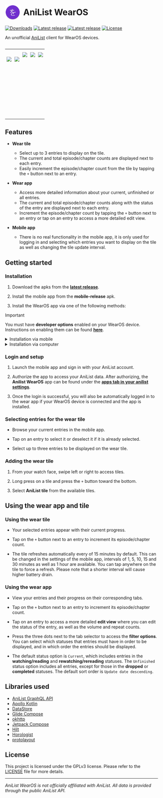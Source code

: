 <h1 style="display: flex; align-items: center; gap: 10px;">
  <img height="50px" src="https://github.com/Trimpsuz/anilist-wearos/blob/master/mobile/src/main/res/mipmap-hdpi/ic_launcher_round.webp" />
  AniList WearOS
</h1>

[![Downloads](https://img.shields.io/github/downloads/Trimpsuz/anilist-wearos/total.svg)](https://github.com/Trimpsuz/anilist-wearos/releases/latest)
[![Latest release](https://img.shields.io/github/v/release/Trimpsuz/anilist-wearos?label=latest)](https://github.com/Trimpsuz/anilist-wearos/releases/latest)
[![Latest release](https://img.shields.io/github/stars/Trimpsuz/anilist-wearos?style=flat)](https://img.shields.io/github/stars/Trimpsuz/anilist-wearos?style=flat)
[![License](https://img.shields.io/badge/License-GPLv3-green.svg?label=license)](LICENSE)

An unofficial [AniList](https://anilist.co/) client for WearOS devices.

##

<table style="width: 100%; table-layout: auto;">
    <tbody>
        <tr style="display: flex; flex-wrap: wrap; justify-content: center; align-items: center;">
            <td style="padding: 5px; display: flex; justify-content: center; align-items: center; height: 220px;">
                <img style="height: 180px; max-width: 100%;" src="https://img.trimpsuz.dev/i/tpaq6.png" />
            </td>
            <td style="padding: 5px; display: flex; justify-content: center; align-items: center; height: 220px;">
                <img style="height: 180px; max-width: 100%;" src="https://img.trimpsuz.dev/i/8ay5h.png" />
            </td>
            <td style="padding: 5px; display: flex; justify-content: center; align-items: center; height: 220px;">
                <img style="height: 210px; max-width: 100%;" src="https://img.trimpsuz.dev/i/z0fg5.png" />
            </td>
            <td style="padding: 5px; display: flex; justify-content: center; align-items: center; height: 220px;">
                <img style="height: 210px; max-width: 100%;" src="https://img.trimpsuz.dev/i/wdzvp.png" />
            </td>
            <td style="padding: 5px; display: flex; justify-content: center; align-items: center; height: 220px;">
                <img style="height: 210px; max-width: 100%;" src="https://img.trimpsuz.dev/i/tfr2p.png" />
            </td>
        </tr>
    </tbody>
</table>

## Features

- **Wear tile**

  - Select up to 3 entries to display on the tile.
  - The current and total episode/chapter counts are displayed next to each entry.
  - Easily increment the episode/chapter count from the tile by tapping the `+` button next to an entry.

- **Wear app**

  - Access more detailed information about your current, unfinished or all entries.
  - The current and total episode/chapter counts along with the status of the entry are displayed next to each entry.
  - Increment the episode/chapter count by tapping the `+` button next to an entry or tap on an entry to access a more detailed edit view.

- **Mobile app**

  - There is no real functionality in the mobile app, it is only used for logging in and selecting which entries you want to display on the tile as well as changing the tile update interval.

## Getting started

### Installation

1. Download the apks from the [**latest release**](https://github.com/Trimpsuz/AniList-wearos/releases/latest).

2. Install the mobile app from the **mobile-release** apk.

3. Install the WearOS app via one of the following methods:

> [!IMPORTANT]
> You must have **developer options** enabled on your WearOS device. Instructions on enabling them can be found [**here**](https://developer.android.com/training/wearables/get-started/debugging#enable-dev-options).

<details>
<summary>Installation via mobile</summary>

1. Make sure your WearOS device and phone are on the same **WiFi network**.

2. Install the [**Wear Installer 2**](https://play.google.com/store/apps/details?id=org.freepoc.wearinstaller2) app on your mobile device.

3. Enable **wireless debugging** in your WearOS device's **developer options**. To do so, navigate to `Settings` > `Developer options` > `Wireless debugging` > `Enable wireless debugging`.

4. Open the **Wear Installer 2** app and input the IP address of your WearOS device.

5. Press the three dots in the top right corner of the app and select `Pair with watch`, then press the `Enable` button.

6. In the `Wireless debugging` menu on your WearOS device, select `Pair new device`. Enter the pairing code and port into the dialog in the **Wear Installer 2** app.

7. Return to the `Wireless debugging` menu on your WearOS device and input the port into the the field next to the IP address in the **Wear Installer 2** app.

8. Press `Done` and select the `Custom APK` tab. Select the **wear-release** apk you downloaded and press `Continue` to install the app.

</details>

<details>
<summary>Installation via computer</summary>

1. Make sure your WearOS device and computer are on the same **WiFi network**.

2. Make sure you have [**adb**](https://developer.android.com/tools/adb) installed on your computer.

3. Enable **wireless debugging** in your WearOS device's **developer options**. To do so, navigate to `Settings` > `Developer options` > `Wireless debugging` > `Enable wireless debugging`.

4. In the `Wireless debugging` menu on your WearOS device, select `Pair new device`. On your computer, run `adb pair <ip:port>`, inputting the pairing IP and port from your WearOS device.

5. Return to the `Wireless debugging` menu on your WearOS device and run `adb connect <ip:port>` on your computer, inputting the IP and port from your WearOS device.

6. Run `adb install <apk>`, inputting the path to the **wear-release** apk you downloaded.

</details>

### Login and setup

1. Launch the mobile app and sign in with your AniList account.

2. Authorize the app to access your AniList data. After authorizing, the **Anilist WearOS** app can be found under the [**apps tab in your anilist settings**](https://anilist.co/settings/apps).

3. Once the login is successful, you will also be automatically logged in to the wear app if your WearOS device is connected and the app is installed.

### Selecting entries for the wear tile

- Browse your current entries in the mobile app.

- Tap on an entry to select it or deselect it if it is already selected.

- Select up to three entries to be displayed on the wear tile.

### Adding the wear tile

1. From your watch face, swipe left or right to access tiles.

2. Long press on a tile and press the `+` button toward the bottom.

3. Select **AniList tile** from the available tiles.

## Using the wear app and tile

### Using the wear tile

- Your selected entries appear with their current progress.

- Tap on the `+` button next to an entry to increment its episode/chapter count.

- The tile refreshes automatically every of 15 minutes by default. This can be changed in the settings of the mobile app, intervals of 1, 5, 10, 15 and 30 minutes as well as 1 hour are available. You can tap anywhere on the tile to force a refresh. Please note that a shorter interval will cause higher battery drain.

### Using the wear app

- View your entries and their progress on their corresponding tabs.

- Tap on the `+` button next to an entry to increment its episode/chapter count.

- Tap on an entry to access a more detailed **edit view** where you can edit the status of the entry, as well as the volume and repeat counts.

- Press the three dots next to the tab selector to access the **filter options**. You can select which statuses that entries must have in order to be displayed, and in which order the entries should be displayed.

- The default status option is `Current`, which includes entries in the **watching/reading** and **rewatching/rereading** statuses. The `Unfinished` status option includes all entries, except for those in the **dropped** or **completed** statuses. The default sort order is `Update date descending`.

## Libraries used

- [AniList GraphQL API](https://github.com/AniList/ApiV2-GraphQL-Docs)
- [Apollo Kotlin](https://github.com/apollographql/apollo-kotlin)
- [DataStore](https://developer.android.com/topic/libraries/architecture/datastore)
- [Glide Compose](https://bumptech.github.io/glide/int/compose.html)
- [okhttp](https://github.com/square/okhttp)
- [Jetpack Compose](https://developer.android.com/jetpack/compose)
- [Hilt](https://dagger.dev/hilt)
- [Horologist](https://github.com/google/horologist)
- [protolayout](https://developer.android.com/jetpack/androidx/releases/wear-protolayout)

## License

This project is licensed under the GPLv3 license. Please refer to the [LICENSE](LICENSE) file for more details.

---

_AniList WearOS is not officially affiliated with AniList. All data is provided through the public AniList API._

